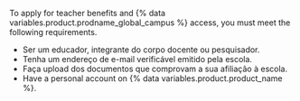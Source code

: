 To apply for teacher benefits and {% data variables.product.prodname_global_campus %} access, you must meet the following requirements.

- Ser um educador, integrante do corpo docente ou pesquisador.
- Tenha um endereço de e-mail verificável emitido pela escola.
- Faça upload dos documentos que comprovam a sua afiliação à escola.
- Have a personal account on {% data variables.product.product_name %}.

